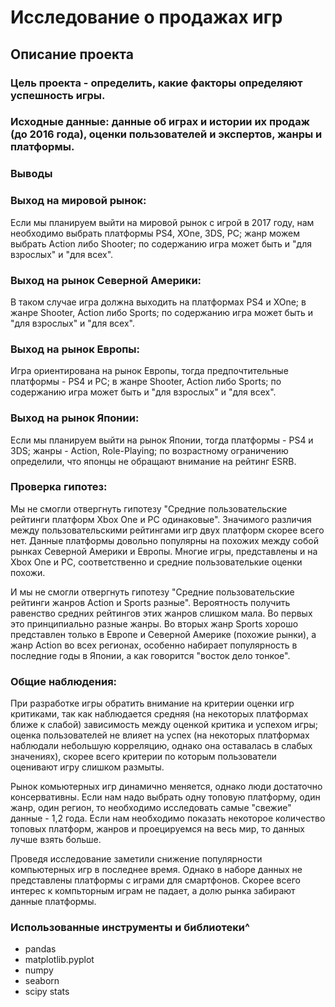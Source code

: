 # Исследование о продажах игр
## Описание проекта
### Цель проекта - определить, какие факторы определяют успешность игры.

### Исходные данные: данные об играх и истории их продаж (до 2016 года), оценки пользователей и экспертов, жанры и платформы.

### Выводы

### Выход на мировой рынок:

Если мы планируем выйти на мировой рынок с игрой в 2017 году, нам необходимо выбрать платформы PS4, XOne, 3DS, PC; жанр можем выбрать Action либо Shooter; по содержанию игра может быть и "для взрослых" и "для всех".

### Выход на рынок Северной Америки:

В таком случае игра должна выходить на платформах PS4 и XOne; в жанре Shooter, Action либо Sports; по содержанию игра может быть и "для взрослых" и "для всех".

### Выход на рынок Европы:

Игра ориентирована на рынок Европы, тогда предпочтительные платформы - PS4 и PC; в жанре Shooter, Action либо Sports; по содержанию игра может быть и "для взрослых" и "для всех".

### Выход на рынок Японии:

Если мы планируем выйти на рынок Японии, тогда платформы - PS4 и 3DS; жанры - Action, Role-Playing; по возрастному ограничению определили, что японцы не обращают внимание на рейтинг ESRB.

### Проверка гипотез:

Мы не смогли отвергнуть гипотезу "Средние пользовательские рейтинги платформ Xbox One и PC одинаковые". Значимого различия между пользовательскими рейтингами игр двух платформ скорее всего нет. Данные платформы довольно популярны на похожих между собой рынках Северной Америки и Европы. Многие игры, представлены и на Xbox One и PC, соответственно и средние пользователькие оценки похожи.

И мы не смогли отвергнуть гипотезу "Средние пользовательские рейтинги жанров Action и Sports разные". Вероятность получить равенство средних рейтингов этих жанров слишком мала. Во первых это принципиально разные жанры. Во вторых жанр Sports хорошо представлен только в Европе и Северной Америке (похожие рынки), а жанр Action во всех регионах, особенно набирает популярность в последние годы в Японии, а как говорится "восток дело тонкое".

### Общие наблюдения:

При разработке игры обратить внимание на критерии оценки игр критиками, так как наблюдается средняя (на некоторых платформах ближе к слабой) зависимость между оценкой критика и успехом игры; оценка пользователей не влияет на успех (на некоторых платформах наблюдали небольшую корреляцию, однако она оставалась в слабых значениях), скорее всего критерии по которым пользователи оценивают игру слишком размыты.

Рынок комьютерных игр динамично меняется, однако люди достаточно консервативны. Если нам надо выбрать одну топовую платформу, один жанр, один регион, то необходимо исследовать самые "свежие" данные - 1,2 года. Если нам необходимо показать некоторое количество топовых платформ, жанров и проецируемся на весь мир, то данных лучше взять больше.

Проведя исследование заметили снижение популярности компьютерных игр в последнее время. Однако в наборе данных не представлены платформы с играми для смартфонов. Скорее всего интерес к компьторным играм не падает, а долю рынка забирают данные платформы.


### Использованные инструменты и библиотеки^
- pandas
- matplotlib.pyplot
- numpy
- seaborn
- scipy stats 
